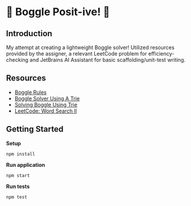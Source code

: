 # 🌠 Boggle Posit-ive! 🌠

## Introduction

My attempt at creating a lightweight Boggle solver! Utilized resources provided by the assigner, a relevant LeetCode problem for efficiency-checking and JetBrains AI Assistant for basic scaffolding/unit-test writing.

## Resources

- [Boggle Rules](https://en.wikipedia.org/wiki/Boggle#Rules)
- [Boggle Solver Using A Trie](https://www.geeksforgeeks.org/boggle-set-2-using-trie/?ref=lbp)
- [Solving Boggle Using Trie](https://algotree.org/algorithms/trie/trie_dfs_boggle/)
- [LeetCode: Word Search II](https://leetcode.com/problems/word-search-ii/description/)

## Getting Started

**Setup**

    npm install

**Run application**

    npm start

**Run tests**

    npm test
